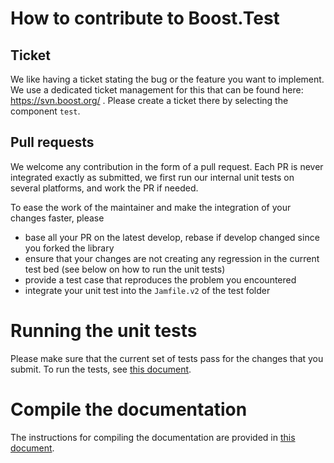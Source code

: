 # How to contribute to Boost.Test

## Ticket
We like having a ticket stating the bug or the feature you want to implement. We use a dedicated ticket 
management for this that can be found here: https://svn.boost.org/ . Please create a ticket there 
by selecting the component `test`.

## Pull requests
We welcome any contribution in the form of a pull request. Each PR is never integrated exactly as submitted,
we first run our internal unit tests on several platforms, and work the PR if needed.

To ease the work of the maintainer and make the integration of your changes faster, please

- base all your PR on the latest develop, rebase if develop changed since you forked the library
- ensure that your changes are not creating any regression in the current test bed (see below on how to run
  the unit tests)
- provide a test case that reproduces the problem you encountered
- integrate your unit test into the `Jamfile.v2` of the test folder

# Running the unit tests
Please make sure that the current set of tests pass for the changes that you submit. 
To run the tests, see [this document](test/README.md).

# Compile the documentation
The instructions for compiling the documentation are provided in [this document](doc/README.md). 
